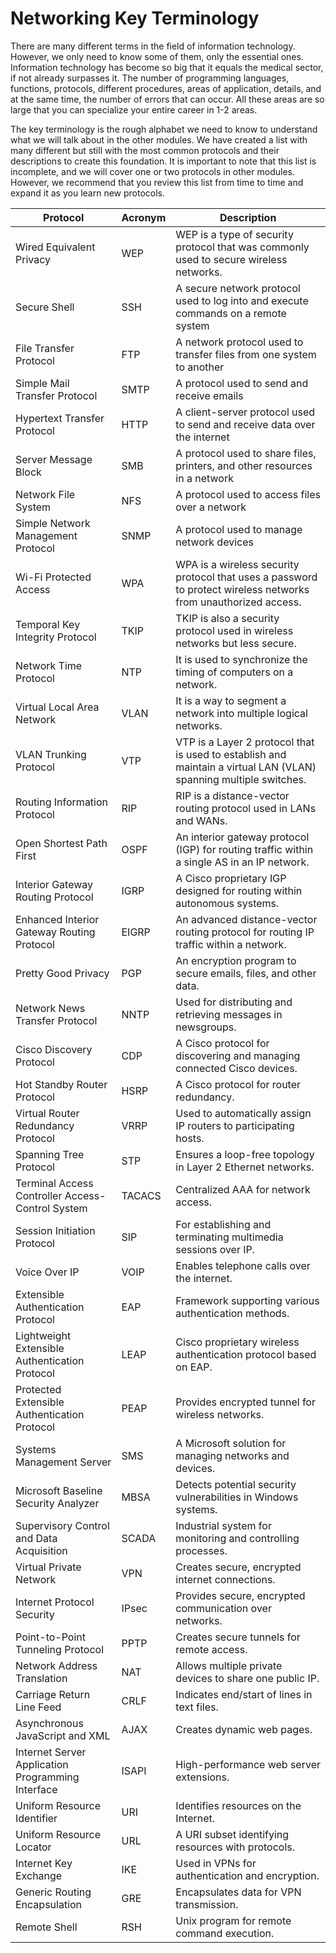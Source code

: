 
# Networking Key Terminology

There are many different terms in the field of information technology. However, we only need to know some of them, only the essential ones. Information technology has become so big that it equals the medical sector, if not already surpasses it. The number of programming languages, functions, protocols, different procedures, areas of application, details, and at the same time, the number of errors that can occur. All these areas are so large that you can specialize your entire career in 1-2 areas.

The key terminology is the rough alphabet we need to know to understand what we will talk about in the other modules. We have created a list with many different but still with the most common protocols and their descriptions to create this foundation. It is important to note that this list is incomplete, and we will cover one or two protocols in other modules. However, we recommend that you review this list from time to time and expand it as you learn new protocols.

| Protocol | Acronym | Description |
|----------|---------|-------------|
| Wired Equivalent Privacy | WEP | WEP is a type of security protocol that was commonly used to secure wireless networks. |
| Secure Shell | SSH | A secure network protocol used to log into and execute commands on a remote system |
| File Transfer Protocol | FTP | A network protocol used to transfer files from one system to another |
| Simple Mail Transfer Protocol | SMTP | A protocol used to send and receive emails |
| Hypertext Transfer Protocol | HTTP | A client-server protocol used to send and receive data over the internet |
| Server Message Block | SMB | A protocol used to share files, printers, and other resources in a network |
| Network File System | NFS | A protocol used to access files over a network |
| Simple Network Management Protocol | SNMP | A protocol used to manage network devices |
| Wi-Fi Protected Access | WPA | WPA is a wireless security protocol that uses a password to protect wireless networks from unauthorized access. |
| Temporal Key Integrity Protocol | TKIP | TKIP is also a security protocol used in wireless networks but less secure. |
| Network Time Protocol | NTP | It is used to synchronize the timing of computers on a network. |
| Virtual Local Area Network | VLAN | It is a way to segment a network into multiple logical networks. |
| VLAN Trunking Protocol | VTP | VTP is a Layer 2 protocol that is used to establish and maintain a virtual LAN (VLAN) spanning multiple switches. |
| Routing Information Protocol | RIP | RIP is a distance-vector routing protocol used in LANs and WANs. |
| Open Shortest Path First | OSPF | An interior gateway protocol (IGP) for routing traffic within a single AS in an IP network. |
| Interior Gateway Routing Protocol | IGRP | A Cisco proprietary IGP designed for routing within autonomous systems. |
| Enhanced Interior Gateway Routing Protocol | EIGRP | An advanced distance-vector routing protocol for routing IP traffic within a network. |
| Pretty Good Privacy | PGP | An encryption program to secure emails, files, and other data. |
| Network News Transfer Protocol | NNTP | Used for distributing and retrieving messages in newsgroups. |
| Cisco Discovery Protocol | CDP | A Cisco protocol for discovering and managing connected Cisco devices. |
| Hot Standby Router Protocol | HSRP | A Cisco protocol for router redundancy. |
| Virtual Router Redundancy Protocol | VRRP | Used to automatically assign IP routers to participating hosts. |
| Spanning Tree Protocol | STP | Ensures a loop-free topology in Layer 2 Ethernet networks. |
| Terminal Access Controller Access-Control System | TACACS | Centralized AAA for network access. |
| Session Initiation Protocol | SIP | For establishing and terminating multimedia sessions over IP. |
| Voice Over IP | VOIP | Enables telephone calls over the internet. |
| Extensible Authentication Protocol | EAP | Framework supporting various authentication methods. |
| Lightweight Extensible Authentication Protocol | LEAP | Cisco proprietary wireless authentication protocol based on EAP. |
| Protected Extensible Authentication Protocol | PEAP | Provides encrypted tunnel for wireless networks. |
| Systems Management Server | SMS | A Microsoft solution for managing networks and devices. |
| Microsoft Baseline Security Analyzer | MBSA | Detects potential security vulnerabilities in Windows systems. |
| Supervisory Control and Data Acquisition | SCADA | Industrial system for monitoring and controlling processes. |
| Virtual Private Network | VPN | Creates secure, encrypted internet connections. |
| Internet Protocol Security | IPsec | Provides secure, encrypted communication over networks. |
| Point-to-Point Tunneling Protocol | PPTP | Creates secure tunnels for remote access. |
| Network Address Translation | NAT | Allows multiple private devices to share one public IP. |
| Carriage Return Line Feed | CRLF | Indicates end/start of lines in text files. |
| Asynchronous JavaScript and XML | AJAX | Creates dynamic web pages. |
| Internet Server Application Programming Interface | ISAPI | High-performance web server extensions. |
| Uniform Resource Identifier | URI | Identifies resources on the Internet. |
| Uniform Resource Locator | URL | A URI subset identifying resources with protocols. |
| Internet Key Exchange | IKE | Used in VPNs for authentication and encryption. |
| Generic Routing Encapsulation | GRE | Encapsulates data for VPN transmission. |
| Remote Shell | RSH | Unix program for remote command execution. |
